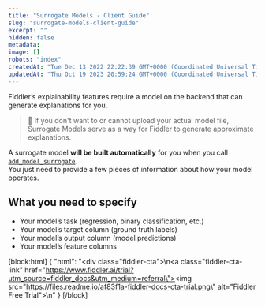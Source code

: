 ```yaml
---
title: "Surrogate Models - Client Guide"
slug: "surrogate-models-client-guide"
excerpt: ""
hidden: false
metadata: 
image: []
robots: "index"
createdAt: "Tue Dec 13 2022 22:22:39 GMT+0000 (Coordinated Universal Time)"
updatedAt: "Thu Oct 19 2023 20:59:24 GMT+0000 (Coordinated Universal Time)"
---
```

Fiddler’s explainability features require a model on the backend that can generate explanations for you.

> 📘 If you don't want to or cannot upload your actual model file, Surrogate Models serve as a way for Fiddler to generate approximate explanations.

A surrogate model **will be built automatically** for you when you call  [`add_model_surrogate`](/reference/clientadd_model_surrogate).  
You just need to provide a few pieces of information about how your model operates.

## What you need to specify

- Your model’s task (regression, binary classification, etc.)
- Your model’s target column (ground truth labels)
- Your model’s output column (model predictions)
- Your model’s feature columns



[block:html]
{
  "html": "<div class=\"fiddler-cta\">\n<a class=\"fiddler-cta-link\" href=\"https://www.fiddler.ai/trial?utm_source=fiddler_docs&utm_medium=referral\"><img src=\"https://files.readme.io/af83f1a-fiddler-docs-cta-trial.png\" alt=\"Fiddler Free Trial\"></a>\n</div>"
}
[/block]